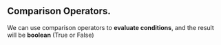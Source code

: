 ## Comparison Operators.

We can use comparison operators to **evaluate conditions**, and the result will be **boolean** (True or False)

